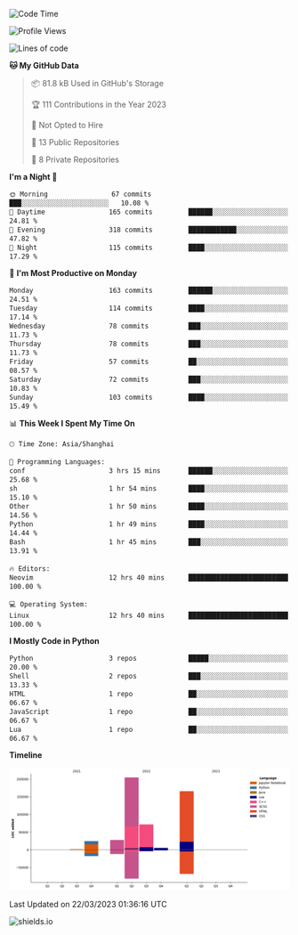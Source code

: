 <!--START_SECTION:waka-->
![Code Time](http://img.shields.io/badge/Code%20Time-235%20hrs%2023%20mins-blue)

![Profile Views](http://img.shields.io/badge/Profile%20Views-0-blue)

![Lines of code](https://img.shields.io/badge/From%20Hello%20World%20I%27ve%20Written-506.6%20thousand%20lines%20of%20code-blue)

**🐱 My GitHub Data** 

> 📦 81.8 kB Used in GitHub's Storage 
 > 
> 🏆 111 Contributions in the Year 2023
 > 
> 🚫 Not Opted to Hire
 > 
> 📜 13 Public Repositories 
 > 
> 🔑 8 Private Repositories 
 > 
**I'm a Night 🦉** 

```text
🌞 Morning                67 commits          ███░░░░░░░░░░░░░░░░░░░░░░   10.08 % 
🌆 Daytime                165 commits         ██████░░░░░░░░░░░░░░░░░░░   24.81 % 
🌃 Evening                318 commits         ████████████░░░░░░░░░░░░░   47.82 % 
🌙 Night                  115 commits         ████░░░░░░░░░░░░░░░░░░░░░   17.29 % 
```
📅 **I'm Most Productive on Monday** 

```text
Monday                   163 commits         ██████░░░░░░░░░░░░░░░░░░░   24.51 % 
Tuesday                  114 commits         ████░░░░░░░░░░░░░░░░░░░░░   17.14 % 
Wednesday                78 commits          ███░░░░░░░░░░░░░░░░░░░░░░   11.73 % 
Thursday                 78 commits          ███░░░░░░░░░░░░░░░░░░░░░░   11.73 % 
Friday                   57 commits          ██░░░░░░░░░░░░░░░░░░░░░░░   08.57 % 
Saturday                 72 commits          ███░░░░░░░░░░░░░░░░░░░░░░   10.83 % 
Sunday                   103 commits         ████░░░░░░░░░░░░░░░░░░░░░   15.49 % 
```


📊 **This Week I Spent My Time On** 

```text
🕑︎ Time Zone: Asia/Shanghai

💬 Programming Languages: 
conf                     3 hrs 15 mins       ██████░░░░░░░░░░░░░░░░░░░   25.68 % 
sh                       1 hr 54 mins        ████░░░░░░░░░░░░░░░░░░░░░   15.10 % 
Other                    1 hr 50 mins        ████░░░░░░░░░░░░░░░░░░░░░   14.56 % 
Python                   1 hr 49 mins        ████░░░░░░░░░░░░░░░░░░░░░   14.44 % 
Bash                     1 hr 45 mins        ███░░░░░░░░░░░░░░░░░░░░░░   13.91 % 

🔥 Editors: 
Neovim                   12 hrs 40 mins      █████████████████████████   100.00 % 

💻 Operating System: 
Linux                    12 hrs 40 mins      █████████████████████████   100.00 % 
```

**I Mostly Code in Python** 

```text
Python                   3 repos             █████░░░░░░░░░░░░░░░░░░░░   20.00 % 
Shell                    2 repos             ███░░░░░░░░░░░░░░░░░░░░░░   13.33 % 
HTML                     1 repo              ██░░░░░░░░░░░░░░░░░░░░░░░   06.67 % 
JavaScript               1 repo              ██░░░░░░░░░░░░░░░░░░░░░░░   06.67 % 
Lua                      1 repo              ██░░░░░░░░░░░░░░░░░░░░░░░   06.67 % 
```



**Timeline**

![Lines of Code chart](https://raw.githubusercontent.com/kopp4/kopp4/main/assets/bar_graph.png)


 Last Updated on 22/03/2023 01:36:16 UTC
<!--END_SECTION:waka-->
![shields.io](https://img.shields.io/github/commit-activity/w/kopp4/kopp4?color=g&label=abusing%20bot&style=flat-square)
